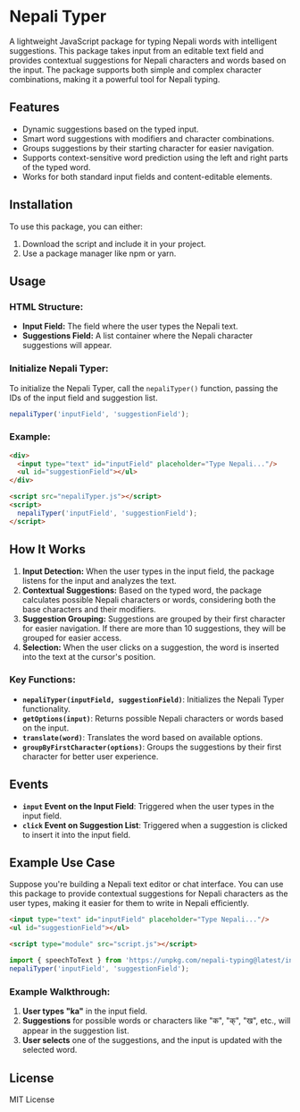 # Nepali Typer

A lightweight JavaScript package for typing Nepali words with intelligent suggestions. This package takes input from an editable text field and provides contextual suggestions for Nepali characters and words based on the input. The package supports both simple and complex character combinations, making it a powerful tool for Nepali typing.

## Features
- Dynamic suggestions based on the typed input.
- Smart word suggestions with modifiers and character combinations.
- Groups suggestions by their starting character for easier navigation.
- Supports context-sensitive word prediction using the left and right parts of the typed word.
- Works for both standard input fields and content-editable elements.

## Installation

To use this package, you can either:
1. Download the script and include it in your project.
2. Use a package manager like npm or yarn.
## Usage

### HTML Structure:
- **Input Field:** The field where the user types the Nepali text.
- **Suggestions Field:** A list container where the Nepali character suggestions will appear.

### Initialize Nepali Typer:
To initialize the Nepali Typer, call the `nepaliTyper()` function, passing the IDs of the input field and suggestion list.

```javascript
nepaliTyper('inputField', 'suggestionField');
```

### Example:
```html
<div>
  <input type="text" id="inputField" placeholder="Type Nepali..."/>
  <ul id="suggestionField"></ul>
</div>

<script src="nepaliTyper.js"></script>
<script>
  nepaliTyper('inputField', 'suggestionField');
</script>
```

## How It Works

1. **Input Detection:** When the user types in the input field, the package listens for the input and analyzes the text.
2. **Contextual Suggestions:** Based on the typed word, the package calculates possible Nepali characters or words, considering both the base characters and their modifiers.
3. **Suggestion Grouping:** Suggestions are grouped by their first character for easier navigation. If there are more than 10 suggestions, they will be grouped for easier access.
4. **Selection:** When the user clicks on a suggestion, the word is inserted into the text at the cursor's position.

### Key Functions:

- **`nepaliTyper(inputField, suggestionField)`**: Initializes the Nepali Typer functionality.
- **`getOptions(input)`**: Returns possible Nepali characters or words based on the input.
- **`translate(word)`**: Translates the word based on available options.
- **`groupByFirstCharacter(options)`**: Groups the suggestions by their first character for better user experience.

## Events

- **`input` Event on the Input Field**: Triggered when the user types in the input field.
- **`click` Event on Suggestion List**: Triggered when a suggestion is clicked to insert it into the input field.

## Example Use Case

Suppose you're building a Nepali text editor or chat interface. You can use this package to provide contextual suggestions for Nepali characters as the user types, making it easier for them to write in Nepali efficiently.

```html
<input type="text" id="inputField" placeholder="Type Nepali..."/>
<ul id="suggestionField"></ul>

<script type="module" src="script.js"></script>
```
```Javascript
import { speechToText } from 'https://unpkg.com/nepali-typing@latest/index.js';
nepaliTyper('inputField', 'suggestionField');
```

### Example Walkthrough:

1. **User types "ka"** in the input field.
2. **Suggestions** for possible words or characters like "क", "क्", "ख", etc., will appear in the suggestion list.
3. **User selects** one of the suggestions, and the input is updated with the selected word.

## License

MIT License